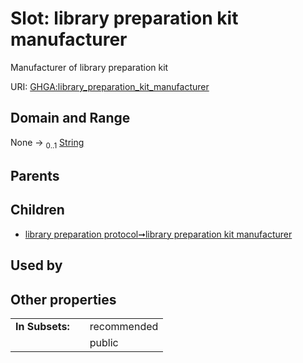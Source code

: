 
# Slot: library preparation kit manufacturer


Manufacturer of library preparation kit

URI: [GHGA:library_preparation_kit_manufacturer](https://w3id.org/GHGA/library_preparation_kit_manufacturer)


## Domain and Range

None &#8594;  <sub>0..1</sub> [String](types/String.md)

## Parents


## Children

 *  [library preparation protocol➞library preparation kit manufacturer](library_preparation_protocol_library_preparation_kit_manufacturer.md)

## Used by


## Other properties

|  |  |  |
| --- | --- | --- |
| **In Subsets:** | | recommended |
|  | | public |

